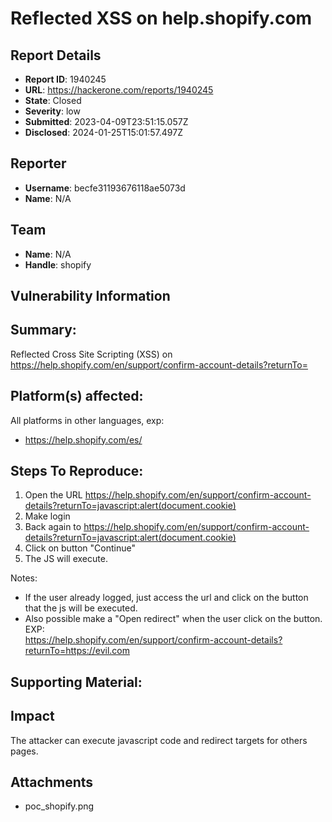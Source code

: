 # Reflected XSS on help.shopify.com

## Report Details
- **Report ID**: 1940245
- **URL**: https://hackerone.com/reports/1940245
- **State**: Closed
- **Severity**: low
- **Submitted**: 2023-04-09T23:51:15.057Z
- **Disclosed**: 2024-01-25T15:01:57.497Z

## Reporter
- **Username**: becfe31193676118ae5073d
- **Name**: N/A

## Team
- **Name**: N/A
- **Handle**: shopify

## Vulnerability Information
## Summary:
Reflected Cross Site Scripting  (XSS) on https://help.shopify.com/en/support/confirm-account-details?returnTo=

## Platform(s) affected:
All platforms in other languages, exp:
* https://help.shopify.com/es/

## Steps To Reproduce:

  1. Open the URL https://help.shopify.com/en/support/confirm-account-details?returnTo=javascript:alert(document.cookie)
  2. Make login
  3. Back again to https://help.shopify.com/en/support/confirm-account-details?returnTo=javascript:alert(document.cookie)
  4. Click on button "Continue"
  5. The JS will execute.

Notes: 
* If the user already logged, just access the url and click on the button that the js will be executed.
* Also possible make a "Open redirect" when the user click on the button.
   EXP:  
https://help.shopify.com/en/support/confirm-account-details?returnTo=https://evil.com

## Supporting Material:

## Impact

The attacker can execute javascript code and redirect targets for others pages.

## Attachments
- poc_shopify.png
